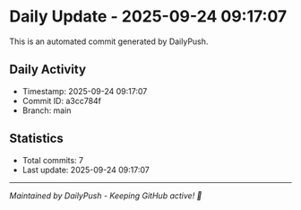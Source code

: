 # Daily Update - 2025-09-24 09:17:07

This is an automated commit generated by DailyPush.

## Daily Activity
- Timestamp: 2025-09-24 09:17:07
- Commit ID: a3cc784f
- Branch: main

## Statistics
- Total commits: 7
- Last update: 2025-09-24 09:17:07

---
*Maintained by DailyPush - Keeping GitHub active! 🚀*
